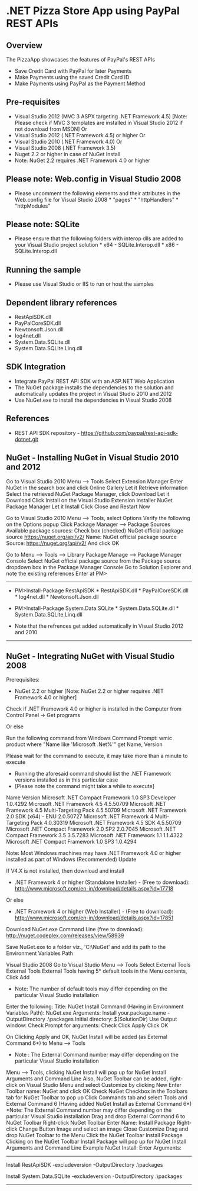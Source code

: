 .NET Pizza Store App using PayPal REST APIs
===========================================


Overview
--------

The PizzaApp showcases the features of PayPal's REST APIs

   * Save Credit Card with PayPal for later Payments
   * Make Payments using the saved Credit Card ID
   * Make Payments using PayPal as the Payment Method


Pre-requisites
--------------
   
   * Visual Studio 2012 (MVC 3 ASPX targeting .NET Framework 4.5) [Note: Please check if MVC 3 templates are installed in Visual Studio 2012 if not download from MSDN]
		Or
   * Visual Studio 2012 (.NET Framework 4.5) or higher
		Or
   * Visual Studio 2010 (.NET Framework 4.0)
		Or
   * Visual Studio 2008 (.NET Framework 3.5)
   * Nuget 2.2 or higher in case of NuGet Install
   * Note: NuGet 2.2 requires .NET Framework 4.0 or higher


Please note: Web.config in Visual Studio 2008
---------------------------------------------

   * Please uncomment the following elements and their attributes in the Web.config file for Visual Studio 2008
	*	"pages"
	*	"httpHandlers"
	*	"httpModules"

Please note: SQLite
-------------------
   * Please ensure that the following folders with interop dlls are added to your Visual Studio project solution 
	*	x64 - SQLite.Interop.dll
	*	x86 - SQLite.Interop.dll

Running the sample
------------------
   * Please use Visual Studio or IIS to run or host the samples 

Dependent library references
----------------------------
   * RestApiSDK.dll
   * PayPalCoreSDK.dll
   * Newtonsoft.Json.dll
   * log4net.dll
   * System.Data.SQLite.dll
   * System.Data.SQLite.Linq.dll
	
SDK Integration
---------------
   * Integrate PayPal REST API SDK with an ASP.NET Web Application
   * The NuGet package installs the dependencies to the solution and automatically updates the project in Visual Studio 2010 and 2012
   * Use NuGet.exe to install the dependencies in Visual Studio 2008

References
----------

   * REST API SDK repository - https://github.com/paypal/rest-api-sdk-dotnet.git


NuGet - Installing NuGet in Visual Studio 2010 and 2012
-------------------------------------------------------

Go to Visual Studio 2010 Menu --> Tools
Select Extension Manager
Enter NuGet in the search box and click Online Gallery
Let it Retrieve information
Select the retrieved NuGet Package Manager, click Download
Let it Download
Click Install on the Visual Studio Extension Installer NuGet Package Manager
Let it Install
Click Close and Restart Now

Go to Visual Studio 2010 Menu --> Tools, select Options
Verify the following on the Options popup
Click Package Manager --> Package Sources
Available package sources:
Check box (checked) NuGet official package source
https://nuget.org/api/v2/
Name: NuGet official package source
Source: https://nuget.org/api/v2/
And click OK
 
Go to Menu --> Tools --> Library Package Manage --> Package Manager Console
Select NuGet official package source from the Package source dropdown box in the Package Manager Console
Go to Solution Explorer and note the existing references
Enter at PM>
***************************************************

   * PM>Install-Package RestApiSDK
	*	RestApiSDK.dll
	* 	PayPalCoreSDK.dll
	* 	log4net.dll
	*	Newtonsoft.Json.dll

   * PM>Install-Package System.Data.SQLite
	*	System.Data.SQLite.dll
	*	System.Data.SQLite.Linq.dll

   * Note that the refrences get added automatically in Visual Studio 2012 and 2010
	
***************************************************

	
NuGet - Integrating NuGet with Visual Studio 2008
-------------------------------------------------

Prerequisites:
   * 	NuGet 2.2 or higher [Note: NuGet 2.2 or higher requires .NET Framework 4.0 or higher]
	
Check if .NET Framework 4.0 or higher is installed in the Computer from Control Panel -> Get programs

Or else

Run the following command from Windows Command Prompt:
wmic product where "Name like 'Microsoft .Net%'" get Name, Version
	
Please wait for the command to execute, it may take more than a minute to execute
*	Running the aforesaid command should list the .NET Framework versions installed as in this particular case 
*	[Please note the command might take a while to execute]

Name                                                Version
Microsoft .NET Compact Framework 1.0 SP3 Developer  1.0.4292
Microsoft .NET Framework 4.5                        4.5.50709
Microsoft .NET Framework 4.5 Multi-Targeting Pack   4.5.50709
Microsoft .NET Framework 2.0 SDK (x64) - ENU        2.0.50727
Microsoft .NET Framework 4 Multi-Targeting Pack     4.0.30319
Microsoft .NET Framework 4.5 SDK                    4.5.50709
Microsoft .NET Compact Framework 2.0 SP2            2.0.7045
Microsoft .NET Compact Framework 3.5                3.5.7283
Microsoft .NET Framework 1.1                        1.1.4322
Microsoft .NET Compact Framework 1.0 SP3            1.0.4294

Note: Most Windows machines may have .NET Framework 4.0 or higher installed as part of Windows (Recommended) Update

If V4.X is not installed, then download and install

*	.NET Framework 4 or higher (Standalone Installer) - (Free to download):
	http://www.microsoft.com/en-in/download/details.aspx?id=17718

Or else

*	.NET Framework 4 or higher (Web Installer) - (Free to download):
	http://www.microsoft.com/en-in/download/details.aspx?id=17851


Download NuGet.exe Command Line (free to download): http://nuget.codeplex.com/releases/view/58939

Save NuGet.exe to a folder viz., 'C:\NuGet' and add its path to the Environment Variables Path

Visual Studio 2008
Go to Visual Studio Menu --> Tools
Select External Tools
External Tools
External Tools having 5* default tools in the Menu contents, Click Add
   * Note: The number of default tools may differ depending on the particular Visual Studio installation
 
Enter the following:
Title: NuGet Install
Command (Having in Environment Variables Path): NuGet.exe
Arguments: Install your.package.name -OutputDirectory .\packages
Initial directory: $(SolutionDir)
Use Output window: Check
Prompt for arguments: Check
Click Apply
Click OK

On Clicking Apply and OK, NuGet Install will be added (as External Command 6*) to Menu --> Tools
   * Note : The External Command number may differ depending on the particular Visual Studio installation

Menu --> Tools, clicking NuGet Install will pop up for NuGet Install Arguments and Command Line
Also, NuGet Toolbar can be added, right-click on Visual Studio Menu and select
Customize by clicking New
Enter Toolbar name: NuGet and click OK
Check NuGet Checkbox in the Toolbars tab for NuGet Toolbar to pop up
Click Commands tab and select Tools and External Command 6 (Having added NuGet Install as External Command 6*) 
*Note: The External Command number may differ depending on the particular Visual Studio installation
Drag and drop External Command 6 to NuGet Toolbar
Right-click NuGet Toolbar
Enter Name: Install Package
Right-click Change Button Image and select an image
Close Customize
Drag and drop NuGet Toolbar to the Menu
Click the NuGet Toolbar Install Package
Clicking on the NuGet Toolbar Install Package will pop up for NuGet Install Arguments and Command Line
Example NuGet Install:
Enter Arguments:

***************************************************

Install RestApiSDK  -excludeversion -OutputDirectory .\packages
	
Install System.Data.SQLite  -excludeversion -OutputDirectory .\packages

***************************************************

	
